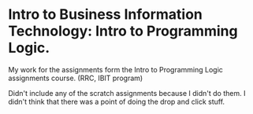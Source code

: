 # Intro to Business Information Technology: Intro to Programming Logic.

My work for the assignments form the Intro to Programming Logic assignments course. (RRC, IBIT program)

Didn't include any of the scratch assignments because I didn't do them. I didn't think that there was a point of doing the drop and click stuff. 
